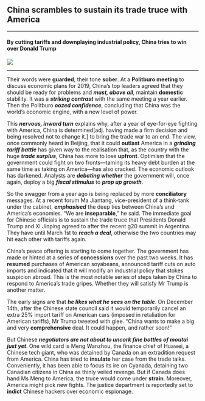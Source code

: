 ## China scrambles to sustain its trade truce with America

-----

#### By cutting tariffs and downplaying industrial policy, China tries to win over Donald Trump  
![](https://www.economist.com/sites/default/files/imagecache/1280-width/images/print-edition/20181222_FNP003_0.jpg)

-----

Their words were **guarded**, their tone **sober**. At a **Politburo meeting** to discuss economic plans for 2019, China’s top leaders agreed that they should be ready for problems and ***must, above all***, maintain **domestic** stability. It was a ***striking contrast*** with the same meeting a year earlier. Then the Politburo ***oozed confidence***, concluding that China was the world’s economic engine, with a new level of power.  

This ***nervous, inward turn*** explains why, after a year of eye-for-eye fighting with America, China is determined[adj.   having made a firm decision and being resolved not to change it.] to bring the trade war to an end. The view, once commonly heard in Beijing, that it could **outlast** America in a ***grinding tariff battle*** has given way to the realisation that, as the country with the huge ***trade surplus***, China has more to lose **upfront**. Optimism that the government could fight on two fronts—taming its heavy debt burden at the same time as taking on America—has also cracked. The economic outlook has darkened. Analysts are ***debating whether*** the government will, once again, deploy a big ***fiscal stimulus*** to ***prop up growth***.  

So the swagger from a year ago is being replaced by more **conciliatory** messages. At a recent forum Ma Jiantang, vice-president of a think-tank under the cabinet, ***emphasised*** the deep ties between China’s and America’s economies. “We are **inseparable**,” he said. The immediate goal for Chinese officials is to sustain the trade truce that Presidents Donald Trump and Xi Jinping agreed to after the recent g20 summit in Argentina. They have until March 1st to ***reach a deal***, otherwise the two countries may hit each other with tariffs again.

China’s peace offering is starting to come together. The government has made or hinted at a series of **concessions** over the past two weeks. It has **resumed** purchases of American soyabeans, announced tariff cuts on auto imports and indicated that it will modify an industrial policy that stokes suspicion abroad. This is the most notable series of steps taken by China to respond to America’s trade gripes. Whether they will satisfy Mr Trump is another matter.  

The early signs are that ***he likes what he sees on the table***. On December 14th, after the Chinese state council said it would temporarily cancel an extra 25% import tariff on American cars (imposed in retaliation for American tariffs), Mr Trump tweeted with glee. “China wants to make a big and very **comprehensive** deal. It could happen, and rather soon!”

But Chinese ***negotiators are not about to uncork fine bottles of moutai just yet***. One wild card is Meng Wanzhou, the finance chief of Huawei, a Chinese tech giant, who was detained by Canada on an extradition request from America. China has tried to **insulate** her case from the trade talks. Conveniently, it has been able to focus its ire on Cyanada, detaining two Canadian citizens in China as thinly veiled revenge. But if Canada does hand Ms Meng to America, the truce would come under **strain**. Moreover, America might pick new fights. The justice department is reportedly set to **indict** Chinese hackers over economic espionage.

